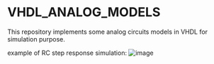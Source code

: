 # VHDL_ANALOG_MODELS
This repository implements some analog circuits models in VHDL for simulation purpose.



example of RC step response simulation:
![image](https://github.com/user-attachments/assets/8e810bd2-294a-4930-8f0c-339e4182d799)
